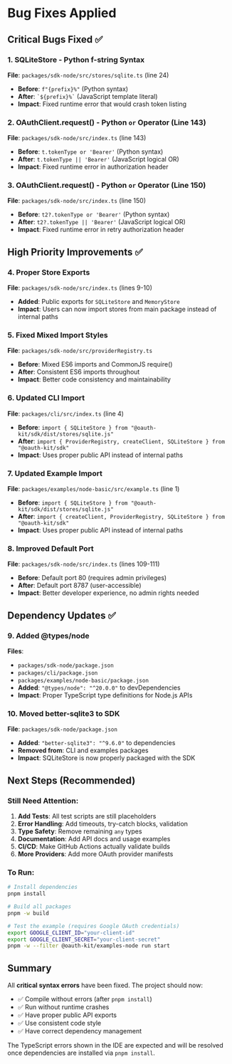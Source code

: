 # Bug Fixes Applied

## Critical Bugs Fixed ✅

### 1. SQLiteStore - Python f-string Syntax
**File**: `packages/sdk-node/src/stores/sqlite.ts` (line 24)
- **Before**: `f"{prefix}%"` (Python syntax)
- **After**: `` `${prefix}%` `` (JavaScript template literal)
- **Impact**: Fixed runtime error that would crash token listing

### 2. OAuthClient.request() - Python `or` Operator (Line 143)
**File**: `packages/sdk-node/src/index.ts` (line 143)
- **Before**: `t.tokenType or 'Bearer'` (Python syntax)
- **After**: `t.tokenType || 'Bearer'` (JavaScript logical OR)
- **Impact**: Fixed runtime error in authorization header

### 3. OAuthClient.request() - Python `or` Operator (Line 150)
**File**: `packages/sdk-node/src/index.ts` (line 150)
- **Before**: `t2?.tokenType or 'Bearer'` (Python syntax)
- **After**: `t2?.tokenType || 'Bearer'` (JavaScript logical OR)
- **Impact**: Fixed runtime error in retry authorization header

## High Priority Improvements ✅

### 4. Proper Store Exports
**File**: `packages/sdk-node/src/index.ts` (lines 9-10)
- **Added**: Public exports for `SQLiteStore` and `MemoryStore`
- **Impact**: Users can now import stores from main package instead of internal paths

### 5. Fixed Mixed Import Styles
**File**: `packages/sdk-node/src/providerRegistry.ts`
- **Before**: Mixed ES6 imports and CommonJS require()
- **After**: Consistent ES6 imports throughout
- **Impact**: Better code consistency and maintainability

### 6. Updated CLI Import
**File**: `packages/cli/src/index.ts` (line 4)
- **Before**: `import { SQLiteStore } from "@oauth-kit/sdk/dist/stores/sqlite.js"`
- **After**: `import { ProviderRegistry, createClient, SQLiteStore } from "@oauth-kit/sdk"`
- **Impact**: Uses proper public API instead of internal paths

### 7. Updated Example Import
**File**: `packages/examples/node-basic/src/example.ts` (line 1)
- **Before**: `import { SQLiteStore } from "@oauth-kit/sdk/dist/stores/sqlite.js"`
- **After**: `import { createClient, ProviderRegistry, SQLiteStore } from "@oauth-kit/sdk"`
- **Impact**: Uses proper public API instead of internal paths

### 8. Improved Default Port
**File**: `packages/sdk-node/src/index.ts` (lines 109-111)
- **Before**: Default port 80 (requires admin privileges)
- **After**: Default port 8787 (user-accessible)
- **Impact**: Better developer experience, no admin rights needed

## Dependency Updates ✅

### 9. Added @types/node
**Files**: 
- `packages/sdk-node/package.json`
- `packages/cli/package.json`
- `packages/examples/node-basic/package.json`
- **Added**: `"@types/node": "^20.0.0"` to devDependencies
- **Impact**: Proper TypeScript type definitions for Node.js APIs

### 10. Moved better-sqlite3 to SDK
**File**: `packages/sdk-node/package.json`
- **Added**: `"better-sqlite3": "^9.6.0"` to dependencies
- **Removed from**: CLI and examples packages
- **Impact**: SQLiteStore is now properly packaged with the SDK

## Next Steps (Recommended)

### Still Need Attention:
1. **Add Tests**: All test scripts are still placeholders
2. **Error Handling**: Add timeouts, try-catch blocks, validation
3. **Type Safety**: Remove remaining `any` types
4. **Documentation**: Add API docs and usage examples
5. **CI/CD**: Make GitHub Actions actually validate builds
6. **More Providers**: Add more OAuth provider manifests

### To Run:
```bash
# Install dependencies
pnpm install

# Build all packages
pnpm -w build

# Test the example (requires Google OAuth credentials)
export GOOGLE_CLIENT_ID="your-client-id"
export GOOGLE_CLIENT_SECRET="your-client-secret"
pnpm -w --filter @oauth-kit/examples-node run start
```

## Summary

All **critical syntax errors** have been fixed. The project should now:
- ✅ Compile without errors (after `pnpm install`)
- ✅ Run without runtime crashes
- ✅ Have proper public API exports
- ✅ Use consistent code style
- ✅ Have correct dependency management

The TypeScript errors shown in the IDE are expected and will be resolved once dependencies are installed via `pnpm install`.
